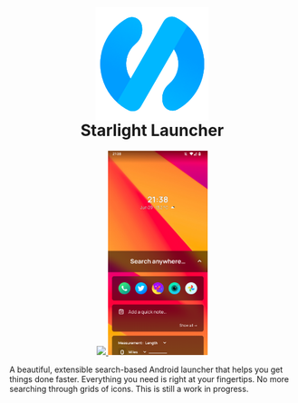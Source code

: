 <p align="center" style="margin-bottom: 0px !important;">
  <img width="200" src="./images/logo.png" alt="Starlight Launcher Logo" align="center">
</p>
<h1 align="center" style="margin-top: 0px;">Starlight Launcher</h1>
<div align="center">
  <a href="https://www.gnu.org/licenses/gpl-3.0">
    <img src="https://img.shields.io/badge/License-GPLv3-blue.svg" />
  </a>
  <img src="./images/screenshots/screenshot-1.png" alt="Home screen of Starlight Launcher" height="360" />
</div>

A beautiful, extensible search-based Android launcher that helps you get things done faster.
Everything you need is right at your fingertips. No more searching through grids of icons.
This is still a work in progress.
